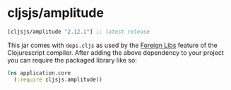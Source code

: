 # cljsjs/amplitude

[](dependency)
```clojure
[cljsjs/amplitude "2.12.1"] ;; latest release
```
[](/dependency)

This jar comes with `deps.cljs` as used by the [Foreign Libs][flibs] feature
of the Clojurescript compiler. After adding the above dependency to your project
you can require the packaged library like so:

```clojure
(ns application.core
  (:require cljsjs.amplitude))
```

[flibs]: https://github.com/clojure/clojurescript/wiki/Packaging-Foreign-Dependencies
